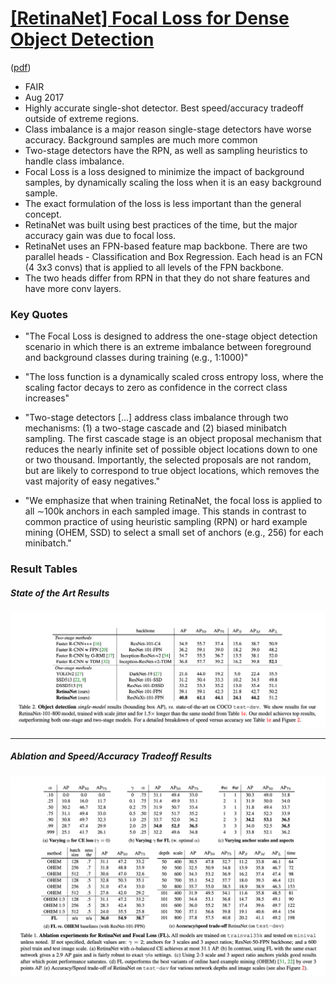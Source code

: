 # [[RetinaNet] Focal Loss for Dense Object Detection](https://arxiv.org/abs/1708.02002)

([pdf](https://arxiv.org/pdf/1708.02002.pdf)) 

- FAIR
- Aug 2017
- Highly accurate single-shot detector. Best speed/accuracy tradeoff outside of extreme regions.
- Class imbalance is a major reason single-stage detectors have worse accuracy. Background samples are much more common
- Two-stage detectors have the RPN, as well as sampling heuristics to handle class imbalance.
- Focal Loss is a loss designed to minimize the impact of background samples, by dynamically scaling the loss when it is an easy background sample.
- The exact formulation of the loss is less important than the general concept.
- RetinaNet was built using best practices of the time, but the major accuracy gain was due to focal loss.
- RetinaNet uses an FPN-based feature map backbone. There are two parallel heads - Classification and Box Regression. Each head is an FCN (4 3x3 convs) that is applied to all levels of the FPN backbone. 
- The two heads differ from RPN in that they do not share features and have more conv layers.


### Key Quotes

- "The Focal Loss is designed to address the one-stage object detection scenario in which there is an extreme imbalance between foreground and background classes during training (e.g., 1:1000)"


- "The loss function is a dynamically scaled cross entropy loss, where the scaling factor decays to zero as confidence in the correct class increases"


- "Two-stage detectors [...] address class imbalance through two mechanisms: (1) a two-stage cascade and (2) biased minibatch sampling. The first cascade stage is an object proposal mechanism that reduces the nearly infinite set of possible object locations down to one or two thousand. Importantly, the selected proposals are not random, but are likely to correspond to true object locations, which removes the vast majority of easy negatives."

- "We emphasize that when training RetinaNet, the focal loss is applied to all ∼100k anchors in each sampled image. This stands in contrast to common practice of using heuristic sampling (RPN) or hard example mining (OHEM, SSD) to select a small set of anchors (e.g., 256) for each minibatch."

### Result Tables

##### State of the Art Results

![Results and Comparison with other SotA models](images/retinanet_sota_comparison.png)

---

##### Ablation and Speed/Accuracy Tradeoff Results

![Ablation and Speed/Accuracy Results](images/retinanet_ablation_and_speed_accuracy_results.png)